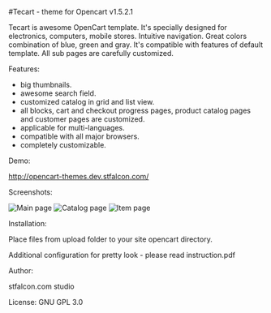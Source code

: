 #Tecart - theme for Opencart v1.5.2.1

Tecart is awesome OpenCart template. It's specially designed for electronics, computers, mobile stores. Intuitive navigation. Great colors combination of blue, green and gray. It's compatible with features of default template. All sub pages are carefully customized.

Features:
- big thumbnails.
- awesome search field.
- customized catalog in grid and list view.
- all blocks, cart and checkout progress pages, product catalog pages and customer pages are customized.
- applicable for multi-languages.
- compatible with all major browsers.
- completely customizable.


Demo:

http://opencart-themes.dev.stfalcon.com/

Screenshots:

![Main page](https://github.com/stfalcon-studio/opencart-theme_tecart/raw/master/images/catalog.png "Main page")
![Catalog page](https://github.com/stfalcon-studio/opencart-theme_tecart/raw/master/images/catalog.png "Catalog page")
![Item page](https://github.com/stfalcon-studio/opencart-theme_tecart/raw/master/images/item.png "Item page")

Installation:

Place files from upload folder to your site opencart directory.

Additional configuration for pretty look - please read instruction.pdf


Author: 

stfalcon.com studio

License: 
GNU GPL 3.0